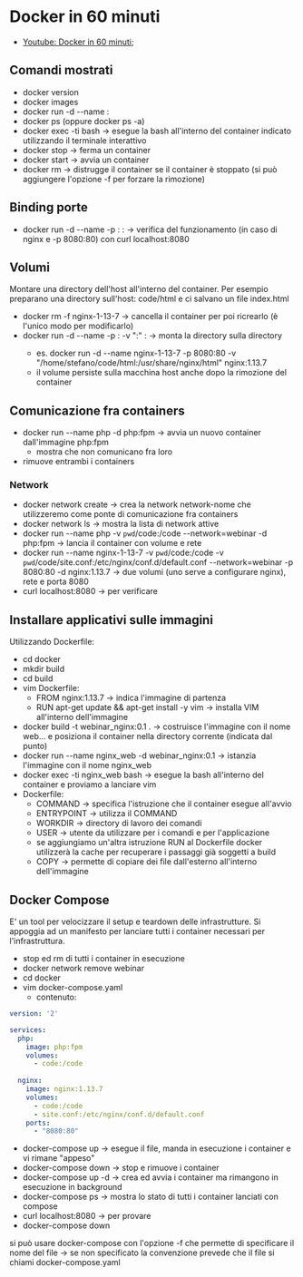 # Docker in 60 minuti

- [Youtube: Docker in 60 minuti](https://youtu.be/kYdP0BIGQAM);

## Comandi mostrati

- docker version
- docker images
- docker run -d --name <nome-a-piacere> <immagine-nome>:<immagine-versione>
- docker ps (oppure docker ps -a)
- docker exec -ti <container-id> bash -> esegue la bash all'interno del container indicato utilizzando il terminale interattivo
- docker stop <container-id> -> ferma un container
- docker start <container-id oppure immagine-nome> -> avvia un container
- docker rm <container-name> -> distrugge il container se il container è stoppato (si può aggiungere l'opzione -f per forzare la rimozione)

## Binding porte

- docker run -d --name <nome-a-piacere> -p <porta-host>:<porta-container> <immagine-nome>:<immagine-versione> -> verifica del funzionamento (in caso di nginx e -p 8080:80) con curl localhost:8080

## Volumi

Montare una directory dell'host all'interno del container.
Per esempio preparano una directory sull'host:
code/html
e ci salvano un file index.html

- docker rm -f nginx-1-13-7 -> cancella il container per poi ricrearlo (è l'unico modo per modificarlo)
- docker run -d --name <nome-a-piacere> -p <porta-host>:<porta-container> -v "<dir-container>:<dir-host>" <immagine-nome>:<immagine-versione> -> monta la directory <dir-host> sulla directory <dir-container>
  - es. docker run -d --name nginx-1-13-7 -p 8080:80 -v "/home/stefano/code/html:/usr/share/nginx/html" nginx:1.13.7
  - il volume persiste sulla macchina host anche dopo la rimozione del container

## Comunicazione fra containers

- docker run --name php -d php:fpm -> avvia un nuovo container dall'immagine php:fpm
  - mostra che non comunicano fra loro
- rimuove entrambi i containers

### Network

- docker network create <network-nome> -> crea la network network-nome che utilizzeremo come ponte di comunicazione fra containers
- docker network ls -> mostra la lista di network attive
- docker run --name php -v `pwd`/code:/code --network=webinar -d php:fpm -> lancia il container con volume e rete
- docker run --name nginx-1-13-7 -v `pwd`/code:/code -v `pwd`/code/site.conf:/etc/nginx/conf.d/default.conf --network=webinar -p 8080:80 -d nginx:1.13.7 -> due volumi (uno serve a configurare nginx), rete e porta 8080
- curl localhost:8080 -> per verificare

## Installare applicativi sulle immagini

Utilizzando Dockerfile:

- cd docker
- mkdir build
- cd build
- vim Dockerfile:
  - FROM nginx:1.13.7 -> indica l'immagine di partenza
  - RUN apt-get update && apt-get install -y vim -> installa VIM all'interno dell'immagine
- docker build -t webinar_nginx:0.1 . -> costruisce l'immagine con il nome web... e posiziona il container nella directory corrente (indicata dal punto)
- docker run --name nginx_web -d webinar_nginx:0.1 -> istanzia l'immagine con il nome nginx_web
- docker exec -ti nginx_web bash -> esegue la bash all'interno del container e proviamo a lanciare vim
- Dockerfile:
  - COMMAND -> specifica l'istruzione che il container esegue all'avvio
  - ENTRYPOINT -> utilizza il COMMAND 
  - WORKDIR -> directory di lavoro dei comandi
  - USER -> utente da utilizzare per i comandi e per l'applicazione
  - se aggiungiamo un'altra istruzione RUN al Dockerfile docker utilizzerà la cache per recuperare i passaggi già soggetti a build
  - COPY -> permette di copiare dei file dall'esterno all'interno dell'immagine

## Docker Compose

E' un tool per velocizzare il setup e teardown delle infrastrutture.
Si appoggia ad un manifesto per lanciare tutti i container necessari per l'infrastruttura.

- stop ed rm di tutti i container in esecuzione
- docker network remove webinar
- cd docker
- vim docker-compose.yaml
  - contenuto:

```yaml
version: '2'

services:
  php:
    image: php:fpm
    volumes:
      - code:/code
  
  nginx:
    image: nginx:1.13.7
    volumes:
      - code:/code
      - site.conf:/etc/nginx/conf.d/default.conf
    ports:
      - "8080:80"
```

- docker-compose up -> esegue il file, manda in esecuzione i container e vi rimane "appeso"
- docker-compose down -> stop e rimuove i container
- docker-compose up -d -> crea ed avvia i container ma rimangono in esecuzione in background
- docker-compose ps -> mostra lo stato di tutti i container lanciati con compose
- curl localhost:8080 -> per provare
- docker-compose down

si può usare docker-compose con l'opzione -f che permette di specificare il nome del file -> se non specificato la convenzione prevede che il file si chiami docker-compose.yaml
